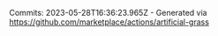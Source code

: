 Commits: 2023-05-28T16:36:23.965Z - Generated via https://github.com/marketplace/actions/artificial-grass
<br>
